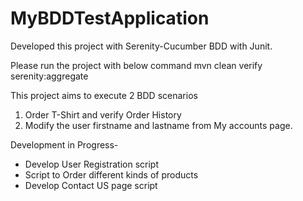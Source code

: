 # MyBDDTestApplication

Developed this project with Serenity-Cucumber BDD with Junit. 

Please run the project with below command
mvn clean verify serenity:aggregate

This project aims to execute 2 BDD scenarios 
1. Order T-Shirt and verify Order History
2. Modify the user firstname and lastname from My accounts page.

Development in Progress-
- Develop User Registration  script
- Script to Order different kinds of products
- Develop Contact US page script
